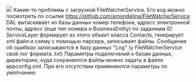 ![](demo.gif)
Какие-то проблемы с загрузкой FileWatcherService. Его код можно посмотреть по ссылке https://github.com/amondelina/FileWatcherService
DAL вытаскивает из базы данных номер телефона, адресс электронной почты, адресс (еще тип номера и BusinessEntity) по заданным ID
ServiceLayer формирует из этого объект класса Contacts, генерирует xml файл и схему с помощью парсера, записывает файлы.
Сообщения об ошибках записываются в базу данных "Log" (у FileWatcherService свой лог формата .txt)
Параметры подключений к базам данных, директорию, куда сохраняются файлы можно задать в файле appconfig.xml. При его отсутствии применяются параметры по умолчанию
